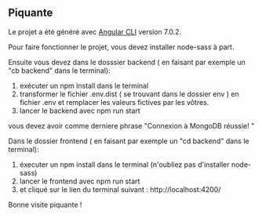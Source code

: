 ## Piquante

Le projet a été généré avec [Angular CLI](https://github.com/angular/angular-cli) version 7.0.2.

Pour faire fonctionner le projet, vous devez installer node-sass à part.

Ensuite vous devez dans le dosssier backend ( en faisant par exemple un "cb backend" dans le terminal):

1. exécuter un npm install dans le terminal
2. transformer le fichier .env.dist ( se trouvant dans le dossier env ) en fichier .env et remplacer les valeurs fictives par les vôtres.
3. lancer le backend avec npm run start

vous devez avoir comme derniere phrase "Connexion à MongoDB réussie! "

Dans le dossier frontend ( en faisant par exemple un "cd backend" dans le terminal):

1. éxecuter un npm install dans le terminal (n'oubliez pas d'installer node-sass)
2. lancer le frontend avec npm run start
3. et cliqué sur le lien du terminal suivant : http://localhost:4200/

Bonne visite piquante !
